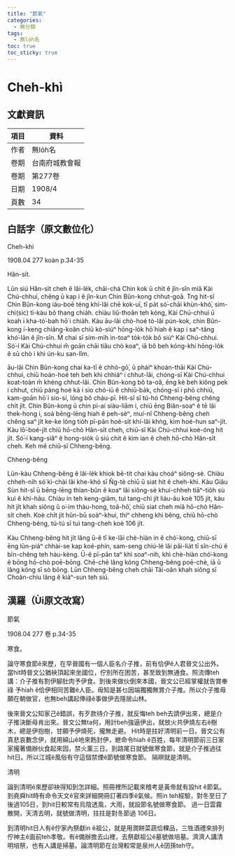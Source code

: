 ```yaml
---
title: "節氣"
categories:
  - 無分類
tags:
  - 無lo̍h名
toc: true
toc_sticky: true
---
```


# Cheh-khì

## 文獻資訊

| 項目 | 資料 |
|---|---|
| 作者 | 無lo̍h名 |
| 卷期 | 台南府城教會報 |
| 卷期 | 第277卷 |
| 日期 | 1908/4 |
| 頁數 | 34 |

## 白話字（原文數位化）

Cheh-khì

1908.04 277 koàn p.34-35

Hân-si̍t.

Lūn siú Hân-si̍t cheh ê lâi-le̍k, chāi-chá Chìn kok ū chi̍t ê jîn-sîn miâ Kài Chú-chhui, chêng ū kap i ê jîn-kun Chìn Bûn-kong chhut-goā. Tng hit-sî Chìn Bûn-kong iáu-boē téng khí-lâi chē kok-uī, tī pa̍t só͘-chāi khùn-khó͘, sim-chì(sic) tì-kàu bô thang chia̍h. chiàu liû-thoân teh kóng, Kài Chú-chhui ū koah i kha-tó͘-bah hō͘ i chia̍h. Kàu āu-lâi chò-hoé tò-lâi pún-kok, chìn Bûn-kong í-keng chiáng-koân chiū kò-siúⁿ hōng-lo̍k hō͘ hiah ê kap i saⁿ-tâng khó͘-lān ê jîn-sîn. M̄ chai sī sím-mi̍h in-toaⁿ to̍k-to̍k bô siúⁿ Kài Chú-chhui. Só͘-í Kài Chú-chhui m̄ goān chāi tiâu chò koaⁿ, iā bô beh kóng-khí hōng-lo̍k ê sū chò i khì ún-ku san-lîm.

āu-lâi Chìn Bûn-kong chai ka-tī ê chhò-gō͘, ū pháiⁿ khoán-thāi Kài Chú-chhui, chiū hoán-hoé teh beh khì chhiáⁿ i chhut-lâi, chóng-sī Kài Chú-chhui koat-toàn m̄ khéng chhut-lâi. Chìn Bûn-kong bô ta-oâ, ēng kè beh kiông pek i chhut, chiū pàng hoé kā i sio chó-iū ê chhiū-ba̍k, chóng-sī i phō chhiū, kam-goān hō͘ i sio-sí, lóng bô cháu-pī. Hit-sî sī tú-hó Chheng-bêng chêng chi̍t ji̍t. Chìn Bûn-kong ū chin pi-ai siàu-liām i, chiū ēng Biân-soaⁿ ê tē lâi thek-hong i, soà bēng-lēng hiah ê peh-sèⁿ, muí-nî Chheng-bêng cheh chêng saⁿ ji̍t ke-ke lóng tio̍h pī-pān hoé-si̍t khí-lâi khǹg, kìm hoé-hun saⁿ-ji̍t. Kàu lō͘-boé-ji̍t chiū hō-chò Hân-si̍t cheh, chiū-sī Kài Chú-chhui koè-óng hit ji̍t. Só͘-í kang-siâⁿ ê hong-sio̍k ū siú chit ê kìm ian ê cheh hō-chò Hân-si̍t cheh. Keh mê chiū-sī Chheng-bêng.

Chheng-bêng

Lūn-kàu Chheng-bêng ê lâi-le̍k khiok bē-tit chai kàu choáⁿ siông-sè. Chiàu chheh-ni̍h só͘ kì-chài lâi khe-khó sī N̂g-tè chiū ū siat hit ê cheh-khì. Kàu Giâu Sùn hit-sî ū bēng-lēng thian-bûn ê koaⁿ lâi siông-sè khui-chheh tiāⁿ-tio̍h sù kuì ê khì-hāu. Chiàu in teh keng-giām, tuì tang-chì ji̍t liáu-āu koè 105 ji̍t, kàu hit ji̍t khah siông ū o͘-im thàu-hong, toā-hō͘, chiū siat cheh miâ hō-chò Hân-si̍t cheh. Koè chi̍t ji̍t hûn-bū soàⁿ-khui, thiⁿ chheng khì bêng, chiū hō-chò Chheng-bêng, tú-tú sī tuì tang-cheh koè 106 ji̍t.

Kàu Chheng-bêng hit ji̍t lâng ū-ê tī ke-lāi chè-hiàn in ê chó͘-kong, chiū-sī ēng lūn-piáⁿ chhài-se kap koé-phín, sam-seng chiú-lé lâi pâi-lia̍t tī sîn-chú ê bīn-chêng teh hàu-kèng. Ū-ê pī-pān taⁿ khì soaⁿ-ni̍h, khì chè-hiàn chó͘-kong ê bōng hō-chò poē-bōng. Chē-chē lâng kóng Chheng-bêng poē-chè, iā ū lâng kóng sī sò bōng. Lūn Chheng-bêng cheh chāi Tâi-oân khah siông sī Choân-chiu lâng ê kiáⁿ-sun teh siú.

## 漢羅（Ùi原文改寫）

節氣

1908.04 277 卷 p.34-35

寒食。

論守寒食節ê來歷，在早晉國有一個人臣名介子推，前有佮伊ê人君晉文公出外。當hit時晉文公猶袂頂起來坐國位，佇別所在困苦，甚至致到無通食。照流傳teh講：介子推有割伊腳肚肉予伊食。到後來做伙倒來本國，晉文公已經掌權就告賞奉祿 予hiah ê佮伊相同苦難ê人臣。毋知是甚乜因端獨獨無賞介子推。所以介子推毋願在朝做官，也無beh講起俸祿ê事做伊去隱居山林。

後來晉文公知家己ê錯誤，有歹款待介子推，就反悔teh beh去請伊出來，總是介子推決斷毋肯出來。晉文公無ta何，用計beh強逼伊出，就放火共伊燒左右ê樹木，總是伊抱樹，甘願予伊燒死，攏無走避。 Hit時是拄好清明前一日。晉文公有真悲哀數念伊，就用綿山ê地來飭封伊，紲命令hiah ê百姓，每年清明節前三日家家攏著備辦伙食起來囥，禁火薰三日。到路尾日就號做寒食節，就是介子推過往hit日。所以江城ê風俗有守這個禁煙ê節號做寒食節。 隔暝就是清明。

清明

論到清明ê來歷卻袂得知到怎詳細。照冊裡所記載來稽考是黃帝就有設hit ê節氣。到堯舜hit時有命令天文ê官來詳細開冊訂著四季ê氣候。照in teh經驗，對冬至日了後過105日，到hit日較常有烏陰透風，大雨，就設節名號做寒食節。 過一日雲霧散開，天清去明，就號做清明，拄拄是對冬節過 106日。

到清明hit日人有ê佇家內祭獻in ê祖公，就是用潤餅菜蔬佮粿品，三牲酒禮來排列佇神主ê面前teh孝敬。有ê備辦擔去山裡，去祭獻祖公ê墓號做培墓。濟濟人講清明培祭，也有人講是掃墓。論清明節在台灣較常是泉州人ê囝孫teh守。
